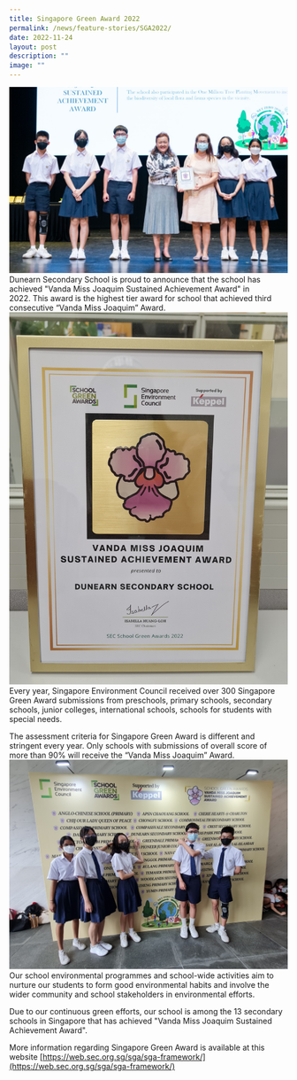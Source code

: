 ```yaml
---
title: Singapore Green Award 2022
permalink: /news/feature-stories/SGA2022/
date: 2022-11-24
layout: post
description: ""
image: ""
---
```

![](/images/MIK_2173-scaled.jpg)
Dunearn Secondary School is proud to announce that the school has achieved "Vanda Miss Joaquim Sustained Achievement Award" in 2022. This award is the highest tier award for school that achieved third consecutive “Vanda Miss Joaquim” Award. 
![](/images/20221118_174312.jpg)
Every year, Singapore Environment Council received over 300 Singapore Green Award submissions from preschools, primary schools, secondary schools, junior colleges, international schools, schools for students with special needs. 

The assessment criteria for Singapore Green Award is different and stringent every year. Only schools with submissions of overall score of more than 90% will receive the “Vanda Miss Joaquim” Award. 
![](/images/20221118_130213.jpg)
Our school environmental programmes and school-wide activities aim to nurture our students to form good environmental habits and involve the wider community and school stakeholders in environmental efforts. 

Due to our continuous green efforts, our school is among the 13 secondary schools in Singapore that has achieved "Vanda Miss Joaquim Sustained Achievement Award". 

More information regarding Singapore Green Award is available at this website [https://web.sec.org.sg/sga/sga-framework/](https://web.sec.org.sg/sga/sga-framework/)